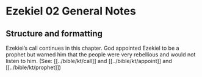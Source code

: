 # Ezekiel 02 General Notes
## Structure and formatting

Ezekiel’s call continues in this chapter. God appointed Ezekiel to be a prophet but warned him that the people were very rebellious and would not listen to him. (See: [[../bible/kt/call]] and [[../bible/kt/appoint]] and [[../bible/kt/prophet]])